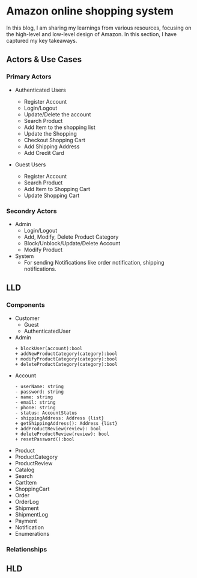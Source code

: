 # Amazon online shopping system

In this blog, I am sharing my learnings from various resources, focusing on the high-level and low-level design of Amazon. In this section, I have captured my key takeaways.

## Actors & Use Cases

### Primary Actors

- Authenticated Users
	- Register Account
 	- Login/Logout
  	- Update/Delete the account
  	- Search Product
  	- Add Item to the shopping list
  	- Update the Shopping
  	- Checkout Shopping Cart
  	- Add Shipping Address
  	- Add Credit Card
  	     
- Guest Users
	- Register Account
	- Search Product
	- Add Item to Shopping Cart
 	- Update Shopping Cart
    
### Secondry Actors

- Admin
	- Login/Logout   	
  	- Add, Modify, Delete Product Category
	- Block/Unblock/Update/Delete Account
  	- Modify Product  	 
- System
	- For sending Notifications like order notification, shipping notifications.  

## LLD 

### Components 

- Customer
	- Guest
	- AuthenticatedUser
 - Admin
 	```
	+ blockUser(account):bool
  	+ addNewProductCategory(category):bool
  	+ modifyProductCategory(category):bool
 	+ deleteProductCategory(category):bool 	
  	```   
 - Account
   ```
   - userName: string
   - password: string
   - name: string
   - email: string
   - phone: string
   - status: AccountStatus
   - shippingAddress: Address {list}
   + getShippingAddress(): Address {list}
   + addProductReview(review): bool
   + deleteProductReview(review): bool
   + resetPassword():bool   
   ```
 - Product
 - ProductCategory
 - ProductReview
 - Catalog
 - Search
 - CartItem
 - ShoppingCart
 - Order
 - OrderLog
 - Shipment
 - ShipmentLog
 - Payment
 - Notification
 - Enumerations

### Relationships 
	
	
## HLD
    	
